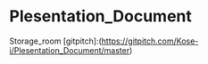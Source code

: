 # Plesentation_Document
Storage_room
[gitpitch]:(https://gitpitch.com/Kose-i/Plesentation_Document/master)
